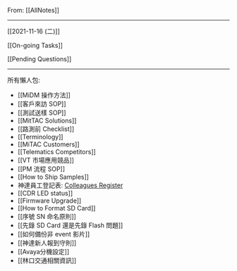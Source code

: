 From: [[AllNotes]]

---

[[2021-11-16 (二)]]

[[On-going Tasks]]

[[Pending Questions]]

---

所有懶人包:
- [[MiDM 操作方法]]
- [[客戶來訪 SOP]]
- [[測試送樣 SOP]]
- [[MitTAC Solutions]]
- [[路測前 Checklist]]
- [[Terminology]]
- [[MiTAC Customers]]
- [[Telematics Competitors]]
- [[VT 市場應用競品]]
- [[PM 流程 SOP]]
- [[How to Ship Samples]]
- 神達員工登記表: [Colleagues Register](https://docs.google.com/spreadsheets/d/129KO8zR6N--V3xbvpdOMwLjk1sLkOdvlJBWAyA0_BeU/edit?usp=sharing)
- [[CDR LED status]]
- [[Firmware Upgrade]]
- [[How to Format SD Card]]
- [[序號 SN 命名原則]]
- [[先錄 SD Card 還是先錄 Flash 問題]]
- [[如何備份非 event 影片]]
- [[神達新人報到守則]]
- [[Avaya分機設定]]
- [[林口交通相關資訊]]



